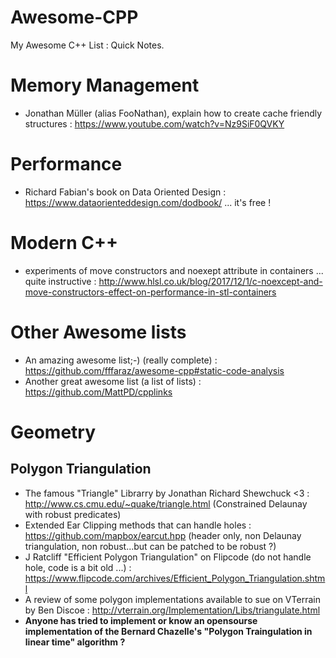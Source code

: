 # Awesome-CPP
My Awesome C++ List : Quick Notes.


# Memory Management

* Jonathan Müller (alias FooNathan), explain how to create cache friendly structures : https://www.youtube.com/watch?v=Nz9SiF0QVKY

# Performance 
 * Richard Fabian's book on Data Oriented Design : https://www.dataorienteddesign.com/dodbook/ ... it's free !
 
 # Modern C++
 
* experiments of move constructors and noexept attribute in containers ... quite instructive : http://www.hlsl.co.uk/blog/2017/12/1/c-noexcept-and-move-constructors-effect-on-performance-in-stl-containers

# Other Awesome lists
* An amazing awesome list;-) (really complete) : https://github.com/fffaraz/awesome-cpp#static-code-analysis
* Another great awesome list (a list of lists) : https://github.com/MattPD/cpplinks


# Geometry

## Polygon Triangulation

* The famous "Triangle" Librarry by Jonathan Richard Shewchuck <3 : http://www.cs.cmu.edu/~quake/triangle.html (Constrained Delaunay with robust predicates)
* Extended Ear Clipping methods that can handle holes : https://github.com/mapbox/earcut.hpp (header only, non Delaunay triangulation, non robust...but can be patched to be robust ?)
* J Ratcliff "Efficient Polygon Triangulation" on Flipcode (do not handle hole, code is a bit old ...) : https://www.flipcode.com/archives/Efficient_Polygon_Triangulation.shtml
* A review of some polygon implementations available to sue on VTerrain by Ben Discoe : http://vterrain.org/Implementation/Libs/triangulate.html
* **Anyone has tried to implement or know an opensourse implementation of the Bernard Chazelle's "Polygon Traingulation in linear time" algorithm ?**
